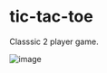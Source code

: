 # tic-tac-toe

Classsic 2 player game.

![image](https://github.com/sreehariskumar/tic-tac-toe/assets/68052722/9cae7561-b405-4aa6-88a3-b00ab705c0e6)
